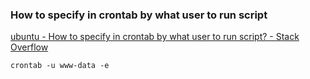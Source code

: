 ### How to specify in crontab by what user to run script


[ubuntu - How to specify in crontab by what user to run script? - Stack Overflow](https://stackoverflow.com/questions/8475694/how-to-specify-in-crontab-by-what-user-to-run-script "ubuntu - How to specify in crontab by what user to run script? - Stack Overflow")




```shell
crontab -u www-data -e
```
